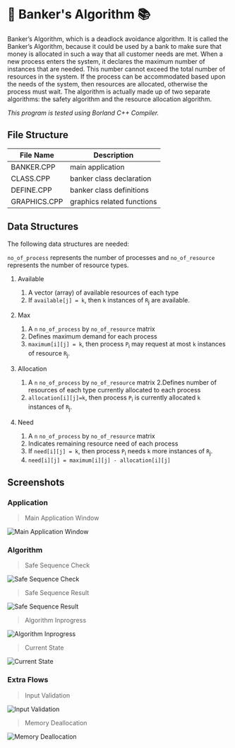 # :bank: Banker's Algorithm :books:

Banker’s Algorithm, which is a deadlock avoidance algorithm. It is called the Banker’s Algorithm, because it could be used by a bank to make sure that money is allocated in such a way that all customer needs are met. When a new process enters the system, it declares the maximum number of instances that are needed. This number cannot exceed the total number of resources in the system. If the process can be accommodated based upon the needs of the system, then resources are allocated, otherwise the process must wait. The algorithm is actually made up of two separate algorithms: the safety algorithm and the resource allocation algorithm.

*This program is tested using Borland C++ Compiler.*

## File Structure
| File Name | Description |
| --- | --- |
| BANKER.CPP | main application |
| CLASS.CPP | banker class declaration |
| DEFINE.CPP | banker class definitions |
| GRAPHICS.CPP | graphics related functions |

## Data Structures
The following data structures are needed:

`no_of_process` represents the number of processes and `no_of_resource` represents the number of resource types.

1. Available
    1. A vector (array) of available resources of each type
    2. If `available[j] = k`, then `k` instances of `R`<sub>j</sub> are available.

2. Max
    1. A `n` `no_of_process` by `no_of_resource` matrix
    2. Defines maximum demand for each process
    3. `maximum[i][j] = k`, then process `P`<sub>i</sub> may request at most `k` instances of resource `R`<sub>j</sub>.

3. Allocation
    1. A `n` `no_of_process` by `no_of_resource` matrix
    2.Defines number of resources of each type currently allocated to each process
    3. `allocation[i][j]=k`, then process `P`<sub>i</sub> is currently allocated `k` instances of `R`<sub>j</sub>.

4. Need
    1. A `n` `no_of_process` by `no_of_resource` matrix
    2. Indicates remaining resource need of each process
    3. If `need[i][j] = k`, then process `P`<sub>i</sub> needs `k` more instances of `R`<sub>j</sub>.
    4. `need[i][j] = maximum[i][j] - allocation[i][j]`

## Screenshots
### Application
> Main Application Window

![Main Application Window](screenshots/main-screen.png "Main Application Window")

### Algorithm

> Safe Sequence Check

![Safe Sequence Check](screenshots/safe-sequence-check.png "Safe Sequence Check")

> Safe Sequence Result

![Safe Sequence Result](screenshots/safe-sequence-result.png "Safe Sequence Result")

> Algorithm Inprogress

![Algorithm Inprogress](screenshots/inprogress.png "Algorithm Inprogress")

> Current State

![Current State](screenshots/current-state.png "Current State")

### Extra Flows
> Input Validation

![Input Validation](screenshots/input-validation.png "Input Validation")

> Memory Deallocation

![Memory Deallocation](screenshots/memory-deallocation.png "Memory Deallocation")